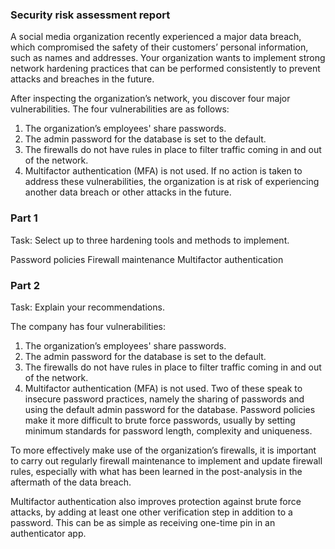 ### Security risk assessment report 
A social media organization recently experienced a major data breach, which compromised the safety of their customers’ personal information, such as names and addresses. Your organization wants to implement strong network hardening practices that can be performed consistently to prevent attacks and breaches in the future.

After inspecting the organization’s network, you discover four major vulnerabilities. The four vulnerabilities are as follows:
1.	The organization’s employees' share passwords.
2.	The admin password for the database is set to the default.
3.	The firewalls do not have rules in place to filter traffic coming in and out of the network.
4.	Multifactor authentication (MFA) is not used. 
If no action is taken to address these vulnerabilities, the organization is at risk of experiencing another data breach or other attacks in the future. 

### Part 1
Task: Select up to three hardening tools and methods to implement.

Password policies
Firewall maintenance
Multifactor authentication


### Part 2
Task: Explain your recommendations.

The company has four vulnerabilities:
1.	The organization’s employees' share passwords.
2.	The admin password for the database is set to the default.
3.	The firewalls do not have rules in place to filter traffic coming in and out of the network.
4.	Multifactor authentication (MFA) is not used. 
Two of these speak to insecure password practices, namely the sharing of passwords and using the default admin password for the database. Password policies make it more difficult to brute force passwords, usually by setting minimum standards for password length, complexity and uniqueness.

To more effectively make use of the organization’s firewalls, it is important to carry out regularly firewall maintenance to implement and update firewall rules, especially with what has been learned in the post-analysis in the aftermath of the data breach. 

Multifactor authentication also improves protection against brute force attacks, by adding at least one other verification step in addition to a password. This can be as simple as receiving one-time pin in an authenticator app.





